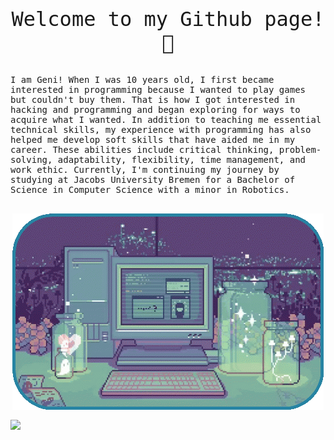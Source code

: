 <!-- Magic happens here... -->
<main style="font-family: 'Spline Sans Mono', monospace;">
    <p style="font-size: 2rem; text-align:center"> Welcome to my Github page! 👋 </p>
    <p>
        I am Geni! When I was 10 years old, I first became interested in programming because I wanted to play games but couldn't buy them. That is how I got interested in hacking and programming and began exploring for ways to acquire what I wanted. In addition to teaching me essential technical skills, my experience with programming has also helped me develop soft skills that have aided me in my career. These abilities include critical thinking, problem-solving, adaptability, flexibility, time management, and work ethic. Currently, I'm continuing my journey by studying at Jacobs University Bremen for a Bachelor of Science in Computer Science with a minor in Robotics.
    </p>
    </br>
    <div style="display: flex; justify-content: center;">
        <img src="oie_rounded_corners.gif">
    </div>
    </br>
    <div style="display: flex; justify-content: center;">
        <img src="https://github-readme-stats.vercel.app/api?username=gen1-m&show_icons=true&theme=ayu-mirage" width="580"/>
    </div>
    <!-- <img src="https://giffiles.alphacoders.com/124/124961.gif" -->
</main>


